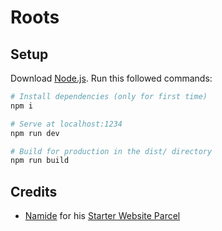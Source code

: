 # Roots

## Setup
Download [Node.js](https://nodejs.org/en/download/).
Run this followed commands:

``` bash
# Install dependencies (only for first time)
npm i

# Serve at localhost:1234
npm run dev

# Build for production in the dist/ directory
npm run build
```

## Credits
- [Namide](https://github.com/Namide) for his [Starter Website Parcel](https://github.com/Namide/starter-website-parcel)
